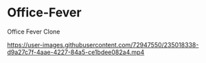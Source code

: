 # Office-Fever
Office Fever Clone

https://user-images.githubusercontent.com/72947550/235018338-d9a27c7f-4aae-4227-84a5-ce1bdee082a4.mp4
